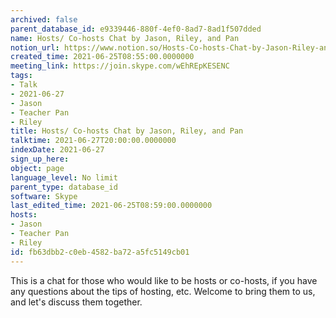 ```yaml
---
archived: false
parent_database_id: e9339446-880f-4ef0-8ad7-8ad1f507dded
name: Hosts/ Co-hosts Chat by Jason, Riley, and Pan
notion_url: https://www.notion.so/Hosts-Co-hosts-Chat-by-Jason-Riley-and-Pan-fb63dbb2c0eb4582ba72a5fc5149cb01
created_time: 2021-06-25T08:55:00.0000000
meeting_link: https://join.skype.com/wEhREpKESENC
tags:
- Talk
- 2021-06-27
- Jason
- Teacher Pan
- Riley
title: Hosts/ Co-hosts Chat by Jason, Riley, and Pan
talktime: 2021-06-27T20:00:00.0000000
indexDate: 2021-06-27
sign_up_here: 
object: page
language_level: No limit
parent_type: database_id
software: Skype
last_edited_time: 2021-06-25T08:59:00.0000000
hosts:
- Jason
- Teacher Pan
- Riley
id: fb63dbb2-c0eb-4582-ba72-a5fc5149cb01
---
```


This is a chat for those who would like to be hosts or co-hosts, if you have any questions about the tips of hosting, etc. Welcome to bring them to us, and let's discuss them together.

